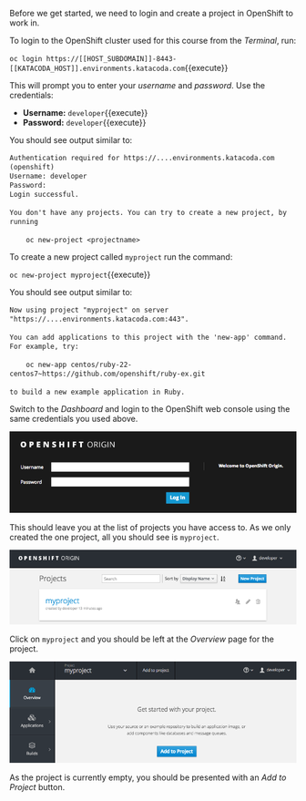 Before we get started, we need to login and create a project in OpenShift
to work in.

To login to the OpenShift cluster used for this course from the _Terminal_,
run:

``oc login https://[[HOST_SUBDOMAIN]]-8443-[[KATACODA_HOST]].environments.katacoda.com``{{execute}}

This will prompt you to enter your _username_ and _password_. Use the
credentials:

* **Username:** ``developer``{{execute}}
* **Password:** ``developer``{{execute}}

You should see output similar to:

```
Authentication required for https://....environments.katacoda.com (openshift)
Username: developer
Password:
Login successful.

You don't have any projects. You can try to create a new project, by running

    oc new-project <projectname>
```

To create a new project called ``myproject`` run the command:

``oc new-project myproject``{{execute}}

You should see output similar to:

```
Now using project "myproject" on server "https://....environments.katacoda.com:443".

You can add applications to this project with the 'new-app' command. For example, try:

    oc new-app centos/ruby-22-centos7~https://github.com/openshift/ruby-ex.git

to build a new example application in Ruby.
```

Switch to the _Dashboard_ and login to the OpenShift web console using the
same credentials you used above.

![Web Console Login](../../assets/intro-openshift/deploying-images/01-web-console-login.png)

This should leave you at the list of projects you have access to. As we only
created the one project, all you should see is ``myproject``.

![List of Projects](../../assets/intro-openshift/deploying-images/01-list-of-projects.png)

Click on ``myproject`` and you should be left at the _Overview_ page for
the project.

![Project Overview](../../assets/intro-openshift/deploying-images/01-project-overview.png)

As the project is currently empty, you should be presented with an _Add to Project_
button.

